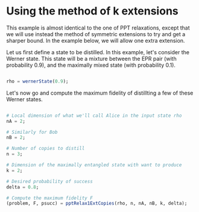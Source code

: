 # Using the method of k extensions

This example is almost identical to the one of PPT relaxations, except that we will use instead the method of symmetric extensions to try and get a sharper bound. In the example below, we will allow one extra extension.

Let us first define a state to be distilled. In this example, let's consider the Werner state. This state will be a mixture between the EPR pair (with probability 0.9), and the maximally mixed state (with probability 0.1).

```julia

rho = wernerState(0.9);

```

Let's now go and compute the maximum fidelity of distillting a few of these Werner states.

```julia

# Local dimension of what we'll call Alice in the input state rho
nA = 2;

# Similarly for Bob
nB = 2;

# Number of copies to distill
n = 3;

# Dimension of the maximally entangled state with want to produce
k = 2;

# Desired probability of success
delta = 0.8;

# Compute the maximum fidelity F
(problem, F, psucc) = pptRelax1ExtCopies(rho, n, nA, nB, k, delta); 
```
